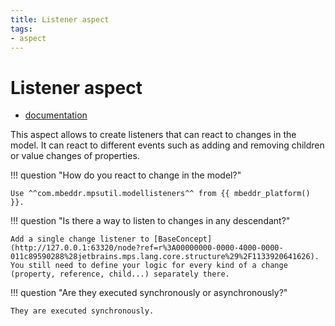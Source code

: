 ```yaml
---
title: Listener aspect
tags:
- aspect
---
```


# Listener aspect

- [documentation](https://jetbrains.github.io/MPS-extensions/extensions/utils/model-listener/)

This aspect allows to create listeners that can react to changes in the model. It can react to different events such as
adding and removing children or value changes of properties.

!!! question "How do you react to change in the model?"

    Use ^^com.mbeddr.mpsutil.modellisteners^^ from {{ mbeddr_platform() }}.

!!! question "Is there a way to listen to changes in any descendant?"

    Add a single change listener to [BaseConcept](http://127.0.0.1:63320/node?ref=r%3A00000000-0000-4000-0000-011c89590288%28jetbrains.mps.lang.core.structure%29%2F1133920641626). You still need to define your logic for every kind of a change (property, reference, child...) separately there.

!!! question "Are they executed synchronously or asynchronously?"

    They are executed synchronously.